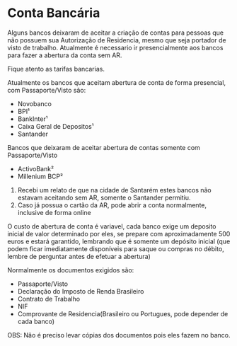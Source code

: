# Conta Bancária

Alguns bancos deixaram de aceitar a criação de contas para pessoas que não possuem sua Autorização de Residencia, mesmo que seja portador de visto de trabalho. Atualmente é necessario ir presencialmente aos bancos para fazer a abertura da conta sem AR.

Fique atento as tarifas bancarias.

Atualmente os bancos que aceitam abertura de conta de forma presencial, com Passaporte/Visto são:
* Novobanco
* BPI¹
* BankInter¹
* Caixa Geral de Depositos¹
* Santander

Bancos que deixaram de aceitar abertura de contas somente com Passaporte/Visto
* ActivoBank²
* Millenium BCP²

1) Recebi um relato de que na cidade de Santarém estes bancos não estavam aceitando sem AR, somente o Santander permitiu.
2) Caso já possua o cartão da AR, pode abrir a conta normalmente, inclusive de forma online

O custo de abertura de conta é variavel, cada banco exige um deposito inicial de valor determinado por eles, se prepare com aproximadamente 500 euros e estará garantido, lembrando que é somente um depósito inicial (que podem ficar imediatamente disponíveis para saque ou compras no débito, lembre de perguntar antes de efetuar a abertura)

Normalmente os documentos exigidos são:
* Passaporte/Visto
* Declaração do Imposto de Renda Brasileiro
* Contrato de Trabalho
* NIF
* Comprovante de Residencia(Brasileiro ou Portugues, pode depender de cada banco)

OBS: Não é preciso levar cópias dos documentos pois eles fazem no banco.
